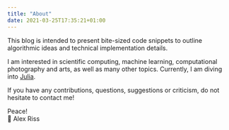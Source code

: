 ```yaml
---
title: "About"
date: 2021-03-25T17:35:21+01:00
---
```


This blog is intended to present bite-sized code snippets to outline algorithmic ideas and technical implementation details.

I am interested in scientific computing, machine learning, computational photography and arts, as well as many other topics. Currently, I am diving into [Julia](https://julialang.org/).

If you have any contributions, questions, suggestions or criticism, do not hesitate to contact me!

Peace!  
🖖 Alex Riss